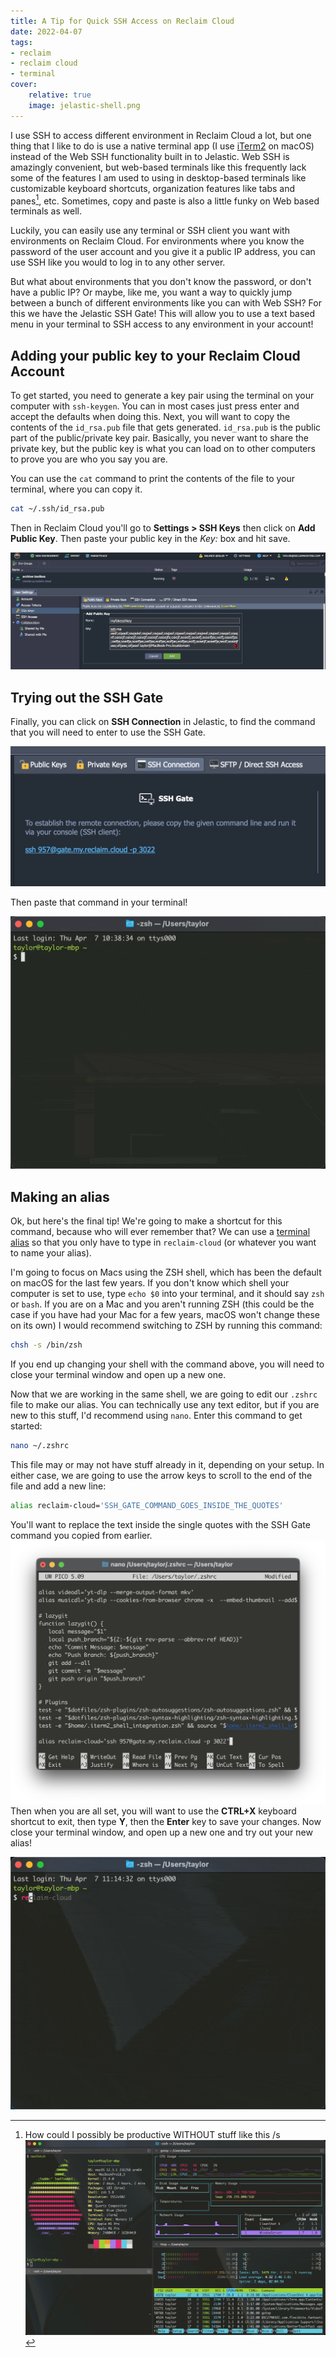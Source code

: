 ```yaml
---
title: A Tip for Quick SSH Access on Reclaim Cloud
date: 2022-04-07
tags:
- reclaim
- reclaim cloud
- terminal
cover:
    relative: true
    image: jelastic-shell.png
---
```

I use SSH to access different environment in Reclaim Cloud a lot, but one thing that I like to do is use a native terminal app (I use [iTerm2](https://iterm2.com) on macOS) instead of the Web SSH functionality built in to Jelastic. Web SSH is amazingly convenient, but web-based terminals like this frequently lack some of the features I am used to using in desktop-based terminals like customizable keyboard shortcuts, organization features like tabs and panes[^1], etc. Sometimes, copy and paste is also a little funky on Web based terminals as well. 

[^1]: How could I possibly be productive WITHOUT stuff like this /s ![Screenshot of a terminal window with 4 panes, neofetch, gotop, htop, and sl clockwise starting from the top left, lots of nonsense](Capture%202022-04-07T100415.gif)

Luckily, you can easily use any terminal or SSH client you want with environments on Reclaim Cloud. For environments where you know the password of the user account and you give it a public IP address, you can use SSH like you would to log in to any other server. 

But what about environments that you don't know the password, or don't have a public IP? Or maybe, like me, you want a way to quickly jump between a bunch of different environments like you can with Web SSH? For this we have the Jelastic SSH Gate! This will allow you to use a text based menu in your terminal to SSH access to any environment in your account!

## Adding your public key to your Reclaim Cloud Account

To get started, you need to generate a key pair using the terminal on your computer with `ssh-keygen`. You can in most cases just press enter and accept the defaults when doing this. Next, you will want to copy the contents of the `id_rsa.pub` file that gets generated. `id_rsa.pub` is the public part of the public/private key pair. Basically, you never want to share the private key, but the public key is what you can load on to other computers to prove you are who you say you are. 

You can use the `cat` command to print the contents of the file to your terminal, where you can copy it.

```bash
cat ~/.ssh/id_rsa.pub
```

Then in Reclaim Cloud you'll go to  **Settings > SSH Keys** then click on **Add Public Key**. Then paste your public key in the *Key:* box and hit save.

![Screenshot of Jelastic's Public Key screeen](Capture%202022-04-07T102733.png)

## Trying out the SSH Gate

Finally, you can click on **SSH Connection** in Jelastic, to find the command that you will need to enter to use the SSH Gate.

![Screenshot of the SSH Connection Tab](Capture%202022-04-07T103415.png)

Then paste that command in your terminal!

![](Capture%202022-04-07T104035.gif)

## Making an alias

Ok, but here's the final tip! We're going to make a shortcut for this command, because who will ever remember that? We can use a [terminal alias](https://jonsuh.com/blog/bash-command-line-shortcuts/) so that you only have to type in `reclaim-cloud` (or whatever you want to name your alias).

I'm going to focus on Macs using the ZSH shell, which has been the default on macOS for the last few years. If you don't know which shell your computer is set to use, type `echo $0` into your terminal, and it should say `zsh` or `bash`. If you are on a Mac and you aren't running ZSH (this could be the case if you have had your Mac for a few years, macOS won't change these on its own) I would recommend switching to ZSH by running this command:
```bash
chsh -s /bin/zsh
```
If you end up changing your shell with the command above, you will need to close your terminal window and open up a new one. 

Now that we are working in the same shell, we are going to edit our `.zshrc` file to make our alias. You can technically use any text editor, but if you are new to this stuff, I'd recommend using `nano`. Enter this command to get started:
```bash
nano ~/.zshrc
```

This file may or may not have stuff already in it, depending on your setup. In either case, we are going to use the arrow keys to scroll to the end of the file and add a new line:

```bash
alias reclaim-cloud='SSH_GATE_COMMAND_GOES_INSIDE_THE_QUOTES'
```

You'll want to replace the text inside the single quotes with the SSH Gate command you copied from earlier.
![screenshot of nano editing .zshrc](Capture%202022-04-07T110932.png)
Then when you are all set, you will want to use the **CTRL+X** keyboard shortcut to exit, then type **Y**, then the **Enter** key to save your changes.  Now close your terminal window, and open up a new one and try out your new alias!

![testing out the alias](Capture%202022-04-07T111447.gif)
